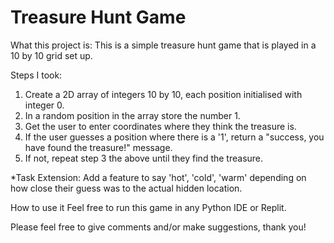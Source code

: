 # Treasure Hunt Game

What this project is:
This is a simple treasure hunt game that is played in a 10 by 10 grid set up.

Steps I took:
1) Create a 2D array of integers 10 by 10, each position initialised with integer 0.
2) In a random position in the array store the number 1.
3) Get the user to enter coordinates where they think the treasure is.
4) If the user guesses a position where there is a '1', return a "success, you have found the treasure!" message.
5) If not, repeat step 3 the above until they find the treasure.

*Task Extension: Add a feature to say 'hot', 'cold', 'warm' depending on how close their guess was to the actual hidden location.

How to use it
Feel free to run this game in any Python IDE or Replit.

Please feel free to give comments and/or make suggestions, thank you!
